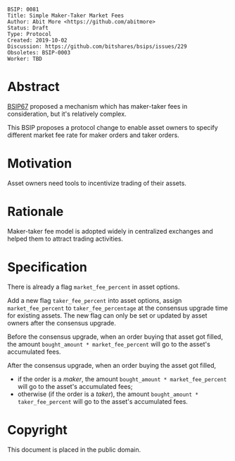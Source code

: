     BSIP: 0081
    Title: Simple Maker-Taker Market Fees
    Author: Abit More <https://github.com/abitmore>
    Status: Draft
    Type: Protocol
    Created: 2019-10-02
    Discussion: https://github.com/bitshares/bsips/issues/229
    Obsoletes: BSIP-0003
    Worker: TBD

# Abstract
[BSIP67](https://github.com/bitshares/bsips/issues/130) proposed a mechanism
which has maker-taker fees in consideration, but it's relatively complex.

This BSIP proposes a protocol change to enable asset owners to specify
different market fee rate for maker orders and taker orders.

# Motivation

Asset owners need tools to incentivize trading of their assets.

# Rationale

Maker-taker fee model is adopted widely in centralized exchanges and helped
them to attract trading activities.

# Specification

There is already a flag `market_fee_percent` in asset options.

Add a new flag `taker_fee_percent` into asset options, assign
`market_fee_percent` to `taker_fee_percentage` at the consensus
upgrade time for existing assets. The new flag can only be set
or updated by asset owners after the consensus upgrade.

Before the consensus upgrade, when an order buying that asset
got filled, the amount `bought_amount * market_fee_percent`
will go to the asset's accumulated fees.

After the consensus upgrade, when an order buying the asset
got filled,
* if the order is a *maker*, the amount
  `bought_amount * market_fee_percent` will go to the
  asset's accumulated fees;
* otherwise (if the order is a *taker*), the amount
  `bought_amount * taker_fee_percent` will go to the
  asset's accumulated fees.

# Copyright
This document is placed in the public domain.
